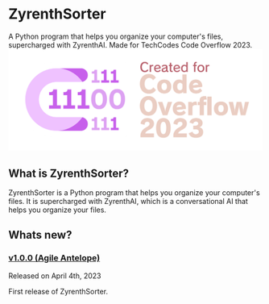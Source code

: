 # ZyrenthSorter
 
A Python program that helps you organize your computer's files, supercharged with ZyrenthAI. Made for TechCodes Code Overflow 2023.
<a href="[https://codeoverflow.devpost.com](https://codeoverflow.devpost.com)"><img src="https://github.com/Marcus5408/ZyrenthSorter/blob/main/assets/images/code_overflow_mark.png" alt="Code Overflow 2023"></a>

## What is ZyrenthSorter?

ZyrenthSorter is a Python program that helps you organize your computer's files. It is supercharged with ZyrenthAI, which is a conversational AI that helps you organize your files. 

## Whats new?

### [v1.0.0 (Agile Antelope)](changelogs/v1.0.0.md)

Released on April 4th, 2023

First release of ZyrenthSorter.
